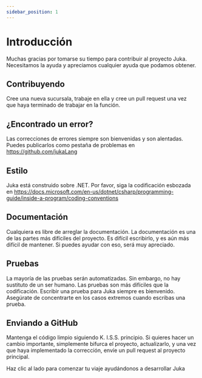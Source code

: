 ```yaml
---
sidebar_position: 1
---
```


# Introducción

Muchas gracias por tomarse su tiempo para contribuir al proyecto Juka. Necesitamos la ayuda y apreciamos cualquier ayuda que podamos obtener.

## Contribuyendo

Cree una nueva sucursala, trabaje en ella y cree un pull request una vez que haya terminado de trabajar en la función.

## ¿Encontrado un error?

Las correcciones de errores siempre son bienvenidas y son alentadas. Puedes publicarlos como pestaña de problemas en https://github.com/jukaLang

## Estilo

Juka está construido sobre .NET. Por favor, siga la codificación esbozada en https://docs.microsoft.com/en-us/dotnet/csharp/programming-guide/inside-a-program/coding-conventions

## Documentación

Cualquiera es libre de arreglar la documentación. La documentación es una de las partes más difíciles del proyecto. Es difícil escribirlo, y es aún más difícil de mantener. Si puedes ayudar con eso, será muy apreciado.

## Pruebas

La mayoría de las pruebas serán automatizadas. Sin embargo, no hay sustituto de un ser humano. Las pruebas son más difíciles que la codificación. Escribir una prueba para Juka siempre es bienvenido. Asegúrate de concentrarte en los casos extremos cuando escribas una prueba.

## Enviando a GitHub

Mantenga el código limpio siguiendo K. I.S.S. principio. Si quieres hacer un cambio importante, simplemente bifurca el proyecto, actualizarlo, y una vez que haya implementado la corrección, envíe un pull request al proyecto principal.

Haz clic al lado para comenzar tu viaje ayudándonos a desarrollar Juka
